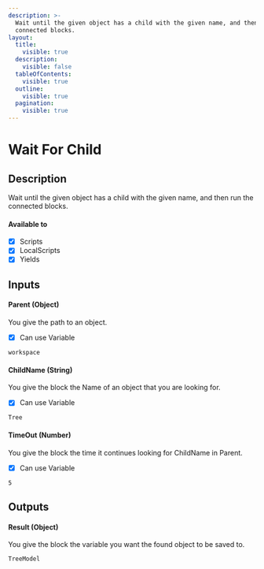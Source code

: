```yaml
---
description: >-
  Wait until the given object has a child with the given name, and then run the
  connected blocks.
layout:
  title:
    visible: true
  description:
    visible: false
  tableOfContents:
    visible: true
  outline:
    visible: true
  pagination:
    visible: true
---
```


# Wait For Child

## Description

Wait until the given object has a child with the given name, and then run the connected blocks.

#### Available to

* [x] Scripts
* [x] LocalScripts
* [x] Yields

## Inputs

#### Parent (Object)

You give the path to an object.

* [x] Can use Variable

```
workspace
```

#### ChildName (String)

You give the block the Name of an object that you are looking for.

* [x] Can use Variable

```
Tree
```

#### TimeOut (Number)

You give the block the time it continues looking for ChildName in Parent.

* [x] Can use Variable

```
5
```

## Outputs

#### Result (Object)

You give the block the variable you want the found object to be saved to.

```
TreeModel
```
